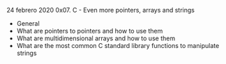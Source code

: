 24 febrero 2020
0x07. C - Even more pointers, arrays and strings
* General
* What are pointers to pointers and how to use them
* What are multidimensional arrays and how to use them
* What are the most common C standard library functions to manipulate strings
